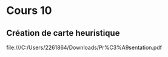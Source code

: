 # Cours 10
## Création de carte heuristique
file:///C:/Users/2261864/Downloads/Pr%C3%A9sentation.pdf
